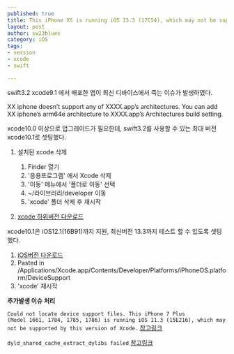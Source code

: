 ```yaml
--- 
published: true
title: This iPhone XS is running iOS 13.3 (17C54), which may not be supported by this version of Xcode.
layout: post
author: sw23blues
category: iOS
tags: 
- version
- xcode
- swift

---
```


swift3.2 xcode9.1 에서 배포한 앱이 최신 디바이스에서 죽는 이슈가 발생하였다. 

XX iphone doesn’t support any of XXXX.app’s architectures. 
You can add XX iphone’s arm64e architecture to XXXX.app’s Architectures build setting.

xcode10.0 이상으로 업그레이드가 필요한데, swift3.2를 사용할 수 있는 최대 버전 xcode10.1로 셋팅했다.

1. 설치된 xcode 삭제
    1. Finder 열기
    2. '응용프로그램' 에서 Xcode 삭제
    3. '이동' 메뉴에서 '폴더로 이동' 선택 
    4. ~/라이브러리/developer 이동
    5. 'xcode' 폴더 삭제 후 재시작

2. [xcode 하위버전 다운로드]("https://developer.apple.com/downloads")

xcode10.1은 iOS12.1(16B91)까지 지원, 최신버전 13.3까지 테스트 할 수 있도록 셋팅했다.

1. [iOS버전 다운로드]("https://github.com/filsv/iPhoneOSDeviceSupport")
2. Pasted in /Applications/Xcode.app/Contents/Developer/Platforms/iPhoneOS.platform/DeviceSupport
3. 'xcode' 재시작



**추가발생 이슈 처리**

<code>Could not locate device support files. This iPhone 7 Plus (Model 1661, 1784, 1785, 1786) is running iOS 11.3 (15E216), which may not be supported by this version of Xcode.</code>
[참고링크]("https://stackoverflow.com/questions/49720178/xcode-not-supported-for-ios-11-3-by-xcode-9-2-needed-9-3")

<code>dyld_shared_cache_extract_dylibs failed</code>
[참고링크]("https://stackoverflow.com/questions/58971725/how-to-use-ios-13-2-3-with-xcode-10-3-dyld-shared-cache-extract-dylibs-failed")
